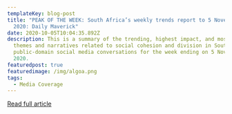 ```yaml
---
templateKey: blog-post
title: "PEAK OF THE WEEK: South Africa’s weekly trends report to 5 November
  2020: Daily Maverick"
date: 2020-10-05T10:04:35.892Z
description: This is a summary of the trending, highest impact, and most active
  themes and narratives related to social cohesion and division in South African
  public-domain social media conversations for the week ending on 5 November
  2020.
featuredpost: true
featuredimage: /img/algoa.png
tags:
  - Media Coverage
---
```

[Read full article](https://www.dailymaverick.co.za/article/2020-11-05-south-africas-weekly-trends-report-to-5-november-2020/)